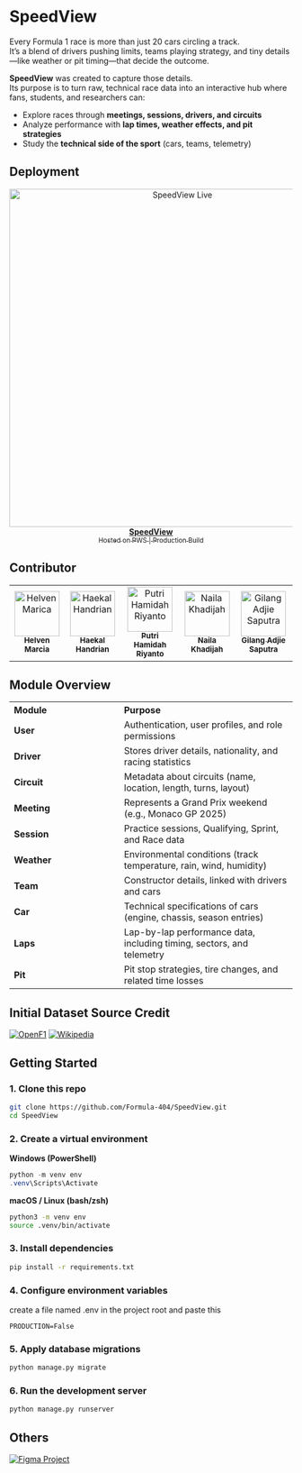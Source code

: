 # SpeedView

Every Formula 1 race is more than just 20 cars circling a track.  
It’s a blend of drivers pushing limits, teams playing strategy, and tiny details—like weather or pit timing—that decide the outcome.  

**SpeedView** was created to capture those details.  
Its purpose is to turn raw, technical race data into an interactive hub where fans, students, and researchers can:  

- Explore races through **meetings, sessions, drivers, and circuits**  
- Analyze performance with **lap times, weather effects, and pit strategies**  
- Study the **technical side of the sport** (cars, teams, telemetry)  

## Deployment
<p align="center">
    <a href="https://helven-marcia-speedview.pbp.cs.ui.ac.id" target="_blank">
        <img src="static/image/docs/Banner.png" alt="SpeedView Live" width="600"/>
        <br/>
        <b>SpeedView</b>
        <br/>
        <sub>Hosted on PWS | Production Build</sub>
    </a>
</p>

## Contributor
<table>
    <tr>
        <td align="center">
            <a href="https://github.com/helvenix">
                <img src="https://avatars.githubusercontent.com/u/109453997?v=4"           width="80px;" alt="Helven Marica"/>
                <br /><sub><b>Helven Marcia</b></sub>
            </a>
        </td>
        <td align="center">
            <a href="https://github.com/haekalhdn">
                <img src="https://avatars.githubusercontent.com/u/178357458?v=4" width="80px;" alt="Haekal Handrian"/>
                <br /><sub><b>Haekal Handrian</b></sub>
            </a>
        </td>
        <td align="center">
            <a href="https://github.com/puut12">
                <img src="https://avatars.githubusercontent.com/u/198161335?v=4" width="80px;" alt="Putri Hamidah Riyanto"/>
                <br /><sub><b>Putri Hamidah Riyanto</b></sub>
            </a>
        </td>
        <td align="center">
            <a href="https://github.com/nailnail">
                <img src="https://avatars.githubusercontent.com/u/30210192?v=4" width="80px;" alt="Naila Khadijah"/>
                <br /><sub><b>Naila Khadijah</b></sub>
            </a>
        </td>
        <td align="center">
            <a href="https://github.com/lucidd2712">
                <img src="https://avatars.githubusercontent.com/u/198191346?v=4" width="80px;" alt="Gilang Adjie Saputra"/>
                <br /><sub><b>Gilang Adjie Saputra</b></sub>
            </a>
        </td>
    </tr>
</table>

## Module Overview
<table>
  <tr>
    <th style="width:180px; text-align:left;">Module</th>
    <th style="text-align:left;">Purpose</th>
  </tr>
  <tr>
    <td><b>User</b></td>
    <td>Authentication, user profiles, and role permissions</td>
  </tr>
  <tr>
    <td><b>Driver</b></td>
    <td>Stores driver details, nationality, and racing statistics</td>
  </tr>
  <tr>
    <td><b>Circuit</b></td>
    <td>Metadata about circuits (name, location, length, turns, layout)</td>
  </tr>
  <tr>
    <td><b>Meeting</b></td>
    <td>Represents a Grand Prix weekend (e.g., Monaco GP 2025)</td>
  </tr>
  <tr>
    <td><b>Session</b></td>
    <td>Practice sessions, Qualifying, Sprint, and Race data</td>
  </tr>
  <tr>
    <td><b>Weather</b></td>
    <td>Environmental conditions (track temperature, rain, wind, humidity)</td>
  </tr>
  <tr>
    <td><b>Team</b></td>
    <td>Constructor details, linked with drivers and cars</td>
  </tr>
  <tr>
    <td><b>Car</b></td>
    <td>Technical specifications of cars (engine, chassis, season entries)</td>
  </tr>
  <tr>
    <td><b>Laps</b></td>
    <td>Lap-by-lap performance data, including timing, sectors, and telemetry</td>
  </tr>
  <tr>
    <td><b>Pit</b></td>
    <td>Pit stop strategies, tire changes, and related time losses</td>
  </tr>
</table>

## Initial Dataset Source Credit
<p align="left">
  <a href="https://openf1.org"><img src="https://img.shields.io/badge/Data-OpenF1-red?style=flat-square&logo=fastapi&logoColor=white" alt="OpenF1"/></a>
  <a href="https://www.wikipedia.org/"><img src="https://img.shields.io/badge/Data-Wikipedia-blue?style=flat-square&logo=wikipedia&logoColor=white" alt="Wikipedia"/></a>
</p>


## Getting Started

### 1. Clone this repo
```bash
git clone https://github.com/Formula-404/SpeedView.git
cd SpeedView
```

### 2. Create a virtual environment
**Windows (PowerShell)**
```powershell
python -m venv env
.venv\Scripts\Activate
```
**macOS / Linux (bash/zsh)**
```bash
python3 -m venv env
source .venv/bin/activate
```

### 3. Install dependencies
```bash
pip install -r requirements.txt
```

### 4. Configure environment variables
create a file named .env in the project root and paste this
```dotenv
PRODUCTION=False
```

### 5. Apply database migrations
```bash
python manage.py migrate
```

### 6. Run the development server
```bash
python manage.py runserver
```

## Others
<p align="left">
    <a href="https://figma.com/">
        <img src="https://img.shields.io/badge/Figma-Design%20Mockups-purple?style=for-the-badge&logo=figma&logoColor=white" alt="Figma Project"/>
    </a>
</p>